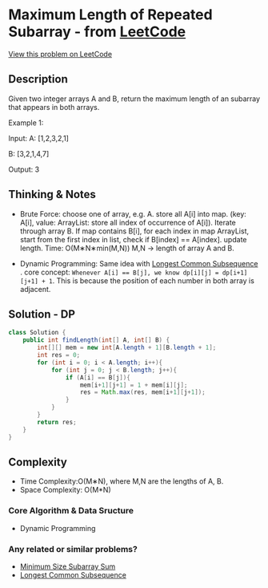 # Maximum Length of Repeated Subarray - from [LeetCode](https://leetcode.com)
[View this problem on LeetCode](https://leetcode.com/problems/maximum-length-of-repeated-subarray/)

## Description
Given two integer arrays A and B, return the maximum length of an subarray that appears in both arrays.

Example 1:

Input:
A: [1,2,3,2,1]

B: [3,2,1,4,7]

Output: 3

## Thinking & Notes
* Brute Force: choose one of array, e.g. A. store all A[i] into map. 
(key: A[i], value: ArrayList: store all index of occurrence of A[i]). Iterate through array B. If map contains B[i],
for each index in map ArrayList, start from the first index in list, check if B[index] == A[index]. update length.
Time: O(M∗N∗min⁡(M,N)) M,N -> length of array A and B.

* Dynamic Programming: Same idea with [Longest Common Subsequence](longest-common-subsequence.md)
. core concept: `Whenever A[i] == B[j], we know dp[i][j] = dp[i+1][j+1] + 1`. 
This is because the position of each number in both array is adjacent.

## Solution - DP
```java
class Solution {
    public int findLength(int[] A, int[] B) {
        int[][] mem = new int[A.length + 1][B.length + 1];
        int res = 0;
        for (int i = 0; i < A.length; i++){
            for (int j = 0; j < B.length; j++){
                if (A[i] == B[j]){
                    mem[i+1][j+1] = 1 + mem[i][j];
                    res = Math.max(res, mem[i+1][j+1]);
                }
            }
        }
        return res;
    }
}
```

## Complexity
* Time Complexity:O(M∗N), where M,N are the lengths of A, B.
* Space Complexity: O(M*N)

### Core Algorithm & Data Sructure
* Dynamic Programming

### Any related or similar problems?
* [Minimum Size Subarray Sum](minimum-size-subarray-sum.md)
* [Longest Common Subsequence](longest-common-subsequence.md)
